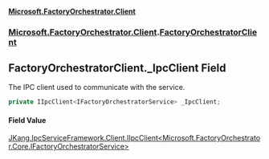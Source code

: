 #### [Microsoft.FactoryOrchestrator.Client](./Microsoft-FactoryOrchestrator-Client.md 'Microsoft.FactoryOrchestrator.Client')
### [Microsoft.FactoryOrchestrator.Client](./Microsoft-FactoryOrchestrator-Client.md 'Microsoft.FactoryOrchestrator.Client').[FactoryOrchestratorClient](./Microsoft-FactoryOrchestrator-Client-FactoryOrchestratorClient.md 'Microsoft.FactoryOrchestrator.Client.FactoryOrchestratorClient')
## FactoryOrchestratorClient._IpcClient Field
The IPC client used to communicate with the service.  
```csharp
private IIpcClient<IFactoryOrchestratorService> _IpcClient;
```
#### Field Value
[JKang.IpcServiceFramework.Client.IIpcClient&lt;](https://docs.microsoft.com/en-us/dotnet/api/JKang.IpcServiceFramework.Client.IIpcClient-1 'JKang.IpcServiceFramework.Client.IIpcClient')[Microsoft.FactoryOrchestrator.Core.IFactoryOrchestratorService](./../../CoreLibrary/Microsoft-FactoryOrchestrator-Core-IFactoryOrchestratorService 'Microsoft.FactoryOrchestrator.Core.IFactoryOrchestratorService')[&gt;](https://docs.microsoft.com/en-us/dotnet/api/JKang.IpcServiceFramework.Client.IIpcClient-1 'JKang.IpcServiceFramework.Client.IIpcClient')  
